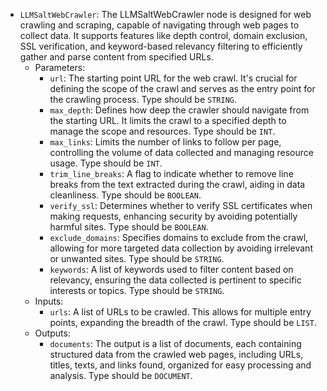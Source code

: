 - `LLMSaltWebCrawler`: The LLMSaltWebCrawler node is designed for web crawling and scraping, capable of navigating through web pages to collect data. It supports features like depth control, domain exclusion, SSL verification, and keyword-based relevancy filtering to efficiently gather and parse content from specified URLs.
    - Parameters:
        - `url`: The starting point URL for the web crawl. It's crucial for defining the scope of the crawl and serves as the entry point for the crawling process. Type should be `STRING`.
        - `max_depth`: Defines how deep the crawler should navigate from the starting URL. It limits the crawl to a specified depth to manage the scope and resources. Type should be `INT`.
        - `max_links`: Limits the number of links to follow per page, controlling the volume of data collected and managing resource usage. Type should be `INT`.
        - `trim_line_breaks`: A flag to indicate whether to remove line breaks from the text extracted during the crawl, aiding in data cleanliness. Type should be `BOOLEAN`.
        - `verify_ssl`: Determines whether to verify SSL certificates when making requests, enhancing security by avoiding potentially harmful sites. Type should be `BOOLEAN`.
        - `exclude_domains`: Specifies domains to exclude from the crawl, allowing for more targeted data collection by avoiding irrelevant or unwanted sites. Type should be `STRING`.
        - `keywords`: A list of keywords used to filter content based on relevancy, ensuring the data collected is pertinent to specific interests or topics. Type should be `STRING`.
    - Inputs:
        - `urls`: A list of URLs to be crawled. This allows for multiple entry points, expanding the breadth of the crawl. Type should be `LIST`.
    - Outputs:
        - `documents`: The output is a list of documents, each containing structured data from the crawled web pages, including URLs, titles, texts, and links found, organized for easy processing and analysis. Type should be `DOCUMENT`.
